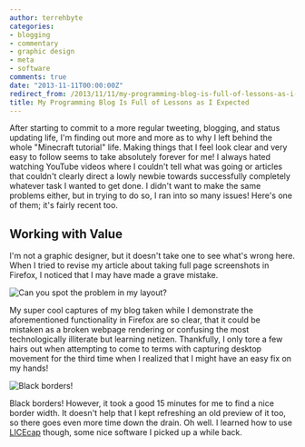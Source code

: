 ```yaml
---
author: terrehbyte
categories:
- blogging
- commentary
- graphic design
- meta
- software
comments: true
date: "2013-11-11T00:00:00Z"
redirect_from: /2013/11/11/my-programming-blog-is-full-of-lessons-as-i-expected/
title: My Programming Blog Is Full of Lessons as I Expected
---
```


After starting to commit to a more regular tweeting, blogging, and status
updating life, I'm finding out more and more as to why I left behind the whole
"Minecraft tutorial" life. Making things that I feel look clear and very easy to
follow seems to take absolutely forever for me! I always hated watching YouTube
videos where I couldn't tell what was going or articles that couldn't clearly
direct a lowly newbie towards successfully completely whatever task I wanted to
get done. I didn't want to make the same problems either, but in trying to do
so, I ran into so many issues! Here's one of them; it's fairly recent too.

Working with Value
------------------

I'm not a graphic designer, but it doesn't take one to see what's wrong here.
When I tried to revise my article about taking full page screenshots in Firefox,
I noticed that I may have made a grave mistake.  

![Can you spot the problem in my layout?](/images/posts/contrastA.png)

My super cool captures of my blog taken while I demonstrate the aforementioned
functionality in Firefox are so clear, that it could be mistaken as a broken
webpage rendering or confusing the most technologically illiterate but learning
netizen. Thankfully, I only tore a few hairs out when attempting to come to
terms with capturing desktop movement for the third time when I realized that I
might have an easy fix on my hands!  

![Black borders!](/images/posts/contrastA.png)

Black borders! However, it took a good 15 minutes for me to find a nice border
width. It doesn't help that I kept refreshing an old preview of it too, so there
goes even more time down the drain. Oh well. I learned how to use
[LICEcap](http://www.cockos.com/licecap/) though, some nice software I picked up
a while back.  